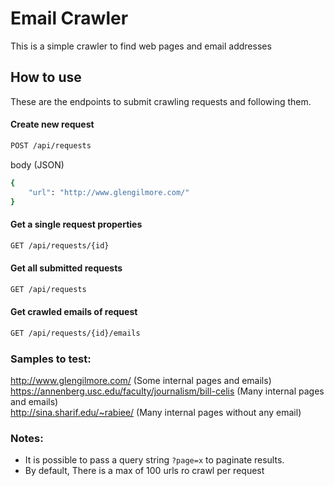# Email Crawler

This is a simple crawler to find web pages and email addresses

## How to use

These are the endpoints to submit crawling requests and following them.

#### Create new request
```bash
POST /api/requests
```
body (JSON)
```bash
{
    "url": "http://www.glengilmore.com/"
}
```

#### Get a single request properties
```bash
GET /api/requests/{id}
```

#### Get all submitted requests
```bash
GET /api/requests
```

#### Get crawled emails of request
```bash
GET /api/requests/{id}/emails
```


### Samples to test:

http://www.glengilmore.com/ (Some internal pages and emails)<br />
https://annenberg.usc.edu/faculty/journalism/bill-celis (Many internal pages and emails)<br />
http://sina.sharif.edu/~rabiee/ (Many internal pages without any email)

### Notes:
- It is possible to pass a query string `?page=x` to paginate results.
- By default, There is a max of 100 urls ro crawl per request